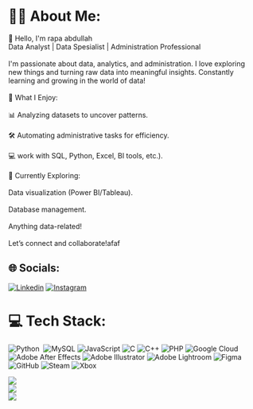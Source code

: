 # 👨‍💻 About Me:
👋 Hello, I'm rapa abdullah<br>Data Analyst | Data Spesialist | Administration Professional<br><br>I'm passionate about data, analytics, and administration. I love exploring new things and turning raw data into meaningful insights. Constantly learning and growing in the world of data!<br><br>🔹 What I Enjoy:<br><br>📊 Analyzing datasets to uncover patterns.<br><br>🛠️ Automating administrative tasks for efficiency.<br><br>💻 work with SQL, Python, Excel, BI tools, etc.).<br><br>🔹 Currently Exploring:<br><br>Data visualization (Power BI/Tableau).<br><br>Database management.<br><br>Anything data-related!<br><br>Let’s connect and collaborate!afaf


## 🌐 Socials:

[![Linkedin](https://img.shields.io/badge/Linkedin-%230077B5.svg?logo=linkedin&logoColor=white)](https://linkedin.com/in/rapaabdullah)
[![Instagram](https://img.shields.io/badge/Instagram-%23E4405F.svg?logo=Instagram&logoColor=white)](https://instagram.com/ravaaell._) 



# 💻 Tech Stack:

![Python](https://img.shields.io/badge/python-3670A0?style=plastic&logo=python&logoColor=ffdd54)  ![MySQL](https://img.shields.io/badge/mysql-4479A1.svg?style=plastic&logo=mysql&logoColor=white) ![JavaScript](https://img.shields.io/badge/javascript-%23323330.svg?style=plastic&logo=javascript&logoColor=%23F7DF1E) ![C](https://img.shields.io/badge/c-%2300599C.svg?style=plastic&logo=c&logoColor=white) ![C++](https://img.shields.io/badge/c++-%2300599C.svg?style=plastic&logo=c%2B%2B&logoColor=white) ![PHP](https://img.shields.io/badge/php-%23777BB4.svg?style=plastic&logo=php&logoColor=white) ![Google Cloud](https://img.shields.io/badge/GoogleCloud-%234285F4.svg?style=plastic&logo=google-cloud&logoColor=white) ![Adobe After Effects](https://img.shields.io/badge/Adobe%20After%20Effects-9999FF.svg?style=plastic&logo=Adobe%20After%20Effects&logoColor=white) ![Adobe Illustrator](https://img.shields.io/badge/adobe%20illustrator-%23FF9A00.svg?style=plastic&logo=adobe%20illustrator&logoColor=white) ![Adobe Lightroom](https://img.shields.io/badge/Adobe%20Lightroom-31A8FF.svg?style=plastic&logo=Adobe%20Lightroom&logoColor=white) ![Figma](https://img.shields.io/badge/figma-%23F24E1E.svg?style=plastic&logo=figma&logoColor=white) ![GitHub](https://img.shields.io/badge/github-%23121011.svg?style=plastic&logo=github&logoColor=white) ![Steam](https://img.shields.io/badge/steam-%23000000.svg?style=plastic&logo=steam&logoColor=blue) ![Xbox](https://img.shields.io/badge/xbox-%23107C10.svg?style=plastic&logo=xbox&logoColor=white)


![](https://github-readme-stats.vercel.app/api?username=mieayamenakkk&theme=dark&hide_border=false&include_all_commits=true&count_private=true)<br/>
![](https://nirzak-streak-stats.vercel.app/?user=mieayamenakkk&theme=dark&hide_border=false)<br/>
![](https://github-readme-stats.vercel.app/api/top-langs/?username=mieayamenakkk&theme=dark&hide_border=false&include_all_commits=true&count_private=true&layout=compact)


